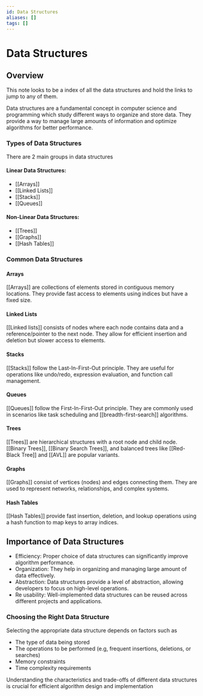```yaml
---
id: Data Structures
aliases: []
tags: []
---
```


# Data Structures

## Overview 

This note looks to be a index of all the data structures and hold the links to jump to any of them. 

Data structures are a fundamental concept in computer science and programming which study different ways to organize and store data. They provide a way to manage large amounts of information and optimize algorithms for better performance.

### Types of Data Structures

There are 2 main groups in data structures 

#### Linear Data Structures:
- [[Arrays]]
- [[Linked Lists]]
- [[Stacks]]
- [[Queues]]

#### Non-Linear Data Structures:
- [[Trees]]
- [[Graphs]]
- [[Hash Tables]]

### Common Data Structures

#### Arrays 

[[Arrays]] are collections of elements stored in contiguous memory locations. They provide fast access to elements using indices but have a fixed size. 

#### Linked Lists

[[Linked lists]] consists of nodes where each node contains data and a reference/pointer to the next node. They allow for efficient insertion and deletion but slower access to elements. 

#### Stacks 

[[Stacks]] follow the Last-In-First-Out principle. They are useful for operations like undo/redo, expression evaluation, and function call management. 

#### Queues

[[Queues]] follow the First-In-First-Out principle. They are commonly used in scenarios like task scheduling and [[breadth-first-search]] algorithms. 

#### Trees 

[[Trees]] are hierarchical structures with a root node and child node. [[Binary Trees]], [[Binary Search Trees]], and balanced trees like [[Red-Black Tree]] and [[AVL]] are popular variants. 

#### Graphs 

[[Graphs]] consist of vertices (nodes) and edges connecting them. They are used to represent networks, relationships, and complex systems. 

#### Hash Tables 

[[Hash Tables]] provide fast insertion, deletion, and lookup operations using a hash function to map keys to array indices. 

## Importance of Data Structures
- Efficiency: Proper choice of data structures can significantly improve algorithm performance. 
- Organization: They help in organizing and managing large amount of data effectively. 
- Abstraction: Data structures provide a level of abstraction, allowing developers to focus on high-level operations. 
- Re usability: Well-implemented data structures can be reused across different projects and applications. 

### Choosing the Right Data Structure 

Selecting the appropriate data structure depends on factors such as 
- The type of data being stored 
- The operations to be performed (e.g, frequent insertions, deletions, or searches)
- Memory constraints
- Time complexity requirements 

Understanding the characteristics and trade-offs of different data structures is crucial for efficient algorithm design and implementation


